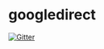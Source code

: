 # googledirect

[![Gitter](https://badges.gitter.im/Join%20Chat.svg)](https://gitter.im/asdofindia/googledirect?utm_source=badge&utm_medium=badge&utm_campaign=pr-badge&utm_content=badge)